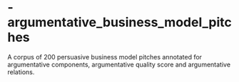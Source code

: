 # -argumentative_business_model_pitches
A corpus of 200 persuasive business model pitches annotated for argumentative components, argumentative quality score and argumentative relations.
